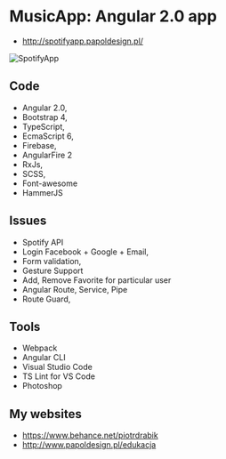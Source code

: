# MusicApp: Angular 2.0 app

- http://spotifyapp.papoldesign.pl/ 

![SpotifyApp](http://papoldesign.pl/cert/spotifyapp1.jpg)

## Code

- Angular 2.0, 
- Bootstrap 4, 
- TypeScript,
- EcmaScript 6,
- Firebase,
- AngularFire 2
- RxJs,
- SCSS, 
- Font-awesome
- HammerJS

## Issues

- Spotify API
- Login Facebook + Google + Email,
- Form validation,
- Gesture Support
- Add, Remove Favorite for particular user
- Angular Route, Service, Pipe
- Route Guard,

## Tools

- Webpack
- Angular CLI
- Visual Studio Code
- TS Lint for VS Code
- Photoshop

## My websites

- https://www.behance.net/piotrdrabik
- http://www.papoldesign.pl/edukacja